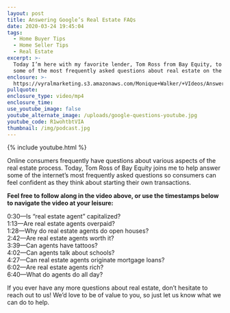```yaml
---
layout: post
title: Answering Google’s Real Estate FAQs
date: 2020-03-24 19:45:04
tags:
  - Home Buyer Tips
  - Home Seller Tips
  - Real Estate
excerpt: >-
  Today I’m here with my favorite lender, Tom Ross from Bay Equity, to answer
  some of the most frequently asked questions about real estate on the internet.
enclosure: >-
  https://vyralmarketing.s3.amazonaws.com/Monique+Walker/+VIdeos/Answering+Googles+Real+Estate+FAQs.mp4
pullquote:
enclosure_type: video/mp4
enclosure_time:
use_youtube_image: false
youtube_alternate_image: /uploads/google-questions-youtube.jpg
youtube_code: R1wohtbtVIA
thumbnail: /img/podcast.jpg
---
```


{% include youtube.html %}

Online consumers frequently have questions about various aspects of the real estate process. Today, Tom Ross of Bay Equity joins me to help answer some of the internet’s most frequently asked questions so consumers can feel confident as they think about starting their own transactions.

**Feel free to follow along in the video above, or use the timestamps below to navigate the video at your leisure:**

0:30—Is “real estate agent” capitalized?<br>1:13—Are real estate agents overpaid?<br>1:28—Why do real estate agents do open houses?<br>2:42—Are real estate agents worth it?<br>3:39—Can agents have tattoos?<br>4:02—Can agents talk about schools?<br>4:27—Can real estate agents originate mortgage loans?<br>6:02—Are real estate agents rich?<br>6:40—What do agents do all day?

If you ever have any more questions about real estate, don’t hesitate to reach out to us\! We’d love to be of value to you, so just let us know what we can do to help.
